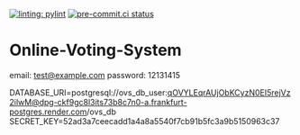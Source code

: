 [![linting: pylint](https://img.shields.io/badge/linting-pylint-yellowgreen)](https://github.com/pylint-dev/pylint)
[![pre-commit.ci status](https://results.pre-commit.ci/badge/github/Se7enseads/Online-Voting-System/main.svg?badge_token=8O8jnIpyQp-M73WCjNi1fw)](https://results.pre-commit.ci/latest/github/Se7enseads/Online-Voting-System/main?badge_token=8O8jnIpyQp-M73WCjNi1fw)

# Online-Voting-System

email: test@example.com
password: 12131415

DATABASE_URI=postgresql://ovs_db_user:qOVYLEqrAUjObKCyzN0EI5rejVz2ilwM@dpg-ckf9gc8l3its73b8c7n0-a.frankfurt-postgres.render.com/ovs_db
SECRET_KEY=52ad3a7ceecadd1a4a8a5540f7cb91b5fc3a9b5150963c37

